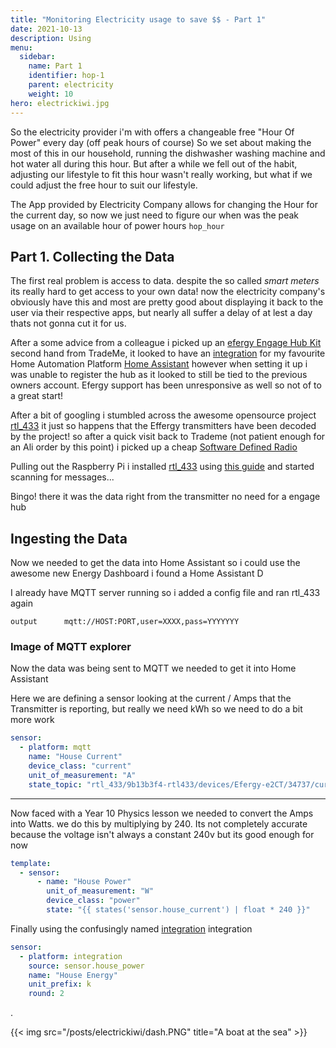 ```yaml
---
title: "Monitoring Electricity usage to save $$ - Part 1"
date: 2021-10-13
description: Using 
menu:
  sidebar:
    name: Part 1
    identifier: hop-1
    parent: electricity
    weight: 10
hero: electrickiwi.jpg
---
```


So the electricity provider i'm with offers a changeable free "Hour Of Power" every day (off peak hours of course) So we set about making the most of this in our household, running the dishwasher washing machine and hot water all during this hour. But after a while we fell out of the habit, adjusting our lifestyle to fit this hour wasn't really working, but what if we could adjust the free hour to suit our lifestyle.

The App provided by Electricity Company allows for changing the Hour for the current day, so now we just need to figure our when was the peak usage on an available hour of power hours `hop_hour`

## Part 1. Collecting the Data 
The first real problem is access to data. despite the so called *smart meters* its really hard to get access to your own data! now the electricity company's obviously have this and most are pretty good about displaying it back to the user via their respective apps, but nearly all suffer a delay of at lest a day thats not gonna cut it for us.

After a some advice from a colleague i picked up an [efergy Engage Hub Kit](https://efergy.com/engage/) second hand from TradeMe, it looked to have an [integration](https://www.home-assistant.io/integrations/efergy/) for my favourite Home Automation Platform [Home Assistant](https://www.home-assistant.io/) however when setting it up i was unable to register the hub as it looked to still be tied to the previous owners account. Efergy support has been unresponsive as well so not of to a great start!

After a bit of googling i stumbled across the awesome opensource project [rtl_433](https://github.com/merbanan/rtl_433) it just so happens that the Effergy transmitters have been decoded by the project! so after a quick visit back to Trademe (not patient enough for an Ali order by this point) i picked up a cheap [Software Defined Radio](https://www.trademe.co.nz/a/marketplace/electronics-photography/home-audio/amplifiers-tuners/listing/329576599) 

Pulling out the Raspberry Pi i installed [rtl_433](https://github.com/merbanan/rtl_433) using [this guide](https://www.sensorsiot.org/install-rtl_433-for-a-sdr-rtl-dongle-on-a-raspberry-pi/) and started scanning for messages...


Bingo! there it was the data right from the transmitter no need for a engage hub

## Ingesting the Data
Now we needed to get the data into Home Assistant so i could use the awesome new Energy Dashboard i found a Home Assistant D

I already have MQTT server running so i added a config file and ran rtl_433 again
```
output      mqtt://HOST:PORT,user=XXXX,pass=YYYYYYY
```
### Image of MQTT explorer

Now the data was being sent to MQTT we needed to get it into Home Assistant

Here we are defining a sensor looking at the current / Amps that the Transmitter is reporting, but really we need kWh so we need to do a bit more work
```yml
sensor:
  - platform: mqtt
    name: "House Current"
    device_class: "current"
    unit_of_measurement: "A"
    state_topic: "rtl_433/9b13b3f4-rtl433/devices/Efergy-e2CT/34737/current"
```

---


Now faced with a Year 10 Physics lesson we needed to convert the Amps into Watts. we do this by multiplying by 240. 
Its not completely accurate because the voltage isn't always a constant 240v but its good enough for now

```yml
template:
  - sensor:
      - name: "House Power"
        unit_of_measurement: "W"
        device_class: "power"
        state: "{{ states('sensor.house_current') | float * 240 }}"
```

Finally using the confusingly named [integration](https://www.home-assistant.io/integrations/integration/) integration

```yml
sensor:
  - platform: integration
    source: sensor.house_power
    name: "House Energy"
    unit_prefix: k
    round: 2

```

.





{{< img src="/posts/electrickiwi/dash.PNG" title="A boat at the sea" >}}
